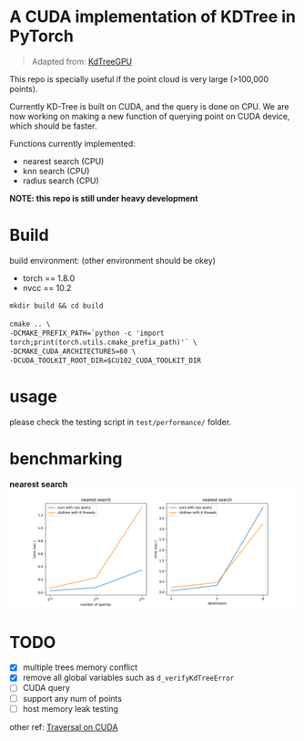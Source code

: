 # A CUDA implementation of KDTree in PyTorch

> Adapted from: [KdTreeGPU](https://github.com/johnarobinson77/KdTreeGPU)

This repo is specially useful if the point cloud is very large (>100,000 points).

Currently KD-Tree is built on CUDA, and the query is done on CPU.
We are now working on making a new function of querying point on CUDA device, which should be faster. 

Functions currently implemented:
- nearest search (CPU)
- knn search (CPU)
- radius search (CPU)


**NOTE: this repo is still under heavy development**


# Build

build environment: (other environment should be okey)
- torch == 1.8.0
- nvcc == 10.2

```
mkdir build && cd build

cmake .. \
-DCMAKE_PREFIX_PATH=`python -c 'import torch;print(torch.utils.cmake_prefix_path)'` \
-DCMAKE_CUDA_ARCHITECTURES=60 \
-DCUDA_TOOLKIT_ROOT_DIR=$CU102_CUDA_TOOLKIT_DIR
```

# usage

please check the testing script in `test/performance/` folder.


# benchmarking

**nearest search**
![](fig/fig_time_nearest.png)


# TODO

- [x] multiple trees memory conflict
- [x] remove all global variables such as `d_verifyKdTreeError`
- [ ] CUDA query
- [ ] support any num of points
- [ ] host memory leak testing

other ref: [Traversal on CUDA](https://developer.nvidia.com/blog/thinking-parallel-part-ii-tree-traversal-gpu/)

